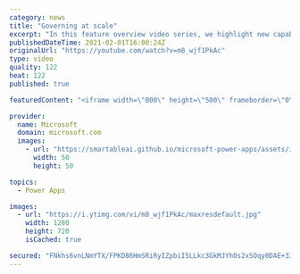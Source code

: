 ```yaml
---
category: news
title: "Governing at scale"
excerpt: "In this feature overview video series, we highlight new capabilities included in the latest update to Microsoft Power Apps.  Microsoft's Power Platform is a rich ecosystem of more than three hundred Microsoft and non-Microsoft connectors that can be leveraged by apps and flows. We are proud to introduce"
publishedDateTime: 2021-02-01T16:00:24Z
originalUrl: "https://youtube.com/watch?v=m8_wjf1PkAc"
type: video
quality: 122
heat: 122
published: true

featuredContent: "<iframe width=\"800\" height=\"500\" frameborder=\"0\" src=\"https://www.youtube.com/embed/m8_wjf1PkAc\" allow=\"accelerometer; autoplay; encrypted-media; gyroscope; picture-in-picture\" allowfullscreen></iframe>"

provider:
  name: Microsoft
  domain: microsoft.com
  images:
    - url: "https://smartableai.github.io/microsoft-power-apps/assets/images/organizations/microsoft.com-50x50.jpg"
      width: 50
      height: 50

topics:
  - Power Apps

images:
  - url: "https://i.ytimg.com/vi/m8_wjf1PkAc/maxresdefault.jpg"
    width: 1280
    height: 720
    isCached: true

secured: "FNkhs6vnLNmYTX/FPKD86HmSRiRyIZpbiI5LLkc3GkMJYhOs2xSOqy0DAE+3J2zGqD/29e4VS8JrpAjAU2hJmBdfT0jL6Z8wv2bDeK2/Ih8h9oNZE87EpcrUQKO2e+lpiI4Fkwm35nmfUe8NQcioWZ2SDfD4DEEmgwMFuT+hjJIhYjuiqCrI+xBmzKpEQZQWffLwTAo6n5YLbNvCjhUwm3MOZFI4byzA+Fj6Gp/K2NHKaV7nhM42cp/m/7mnQdSAZRkVl6cIk6icTMbFLGd3yxR42aBoKLJfekMocozWo5jpyKsaY9m0BL80k00+AW4cfzIPiMKNz0wo5ICkLtBOvIC9tWLm+uiNSXfCxQ7UlRzOCMQnVaEF4Yg4C/bGY1N7h5FVXPToPT7Q6/UFnRG6EiGyyG88sDLjNxtqTTdzmVY=;hSjcvtS5Ey1+IVivY4CLhw=="
---
```


